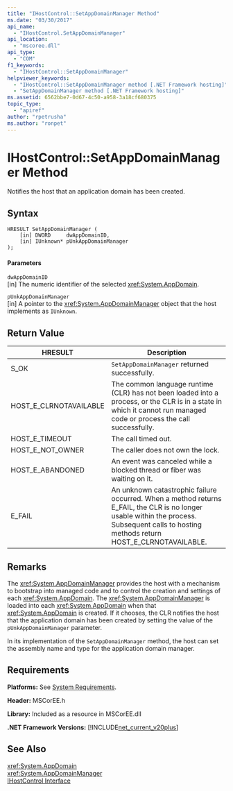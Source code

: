 ```yaml
---
title: "IHostControl::SetAppDomainManager Method"
ms.date: "03/30/2017"
api_name: 
  - "IHostControl.SetAppDomainManager"
api_location: 
  - "mscoree.dll"
api_type: 
  - "COM"
f1_keywords: 
  - "IHostControl::SetAppDomainManager"
helpviewer_keywords: 
  - "IHostControl::SetAppDomainManager method [.NET Framework hosting]"
  - "SetAppDomainManager method [.NET Framework hosting]"
ms.assetid: 6562bbe7-0d67-4c50-a958-3a18cf680375
topic_type: 
  - "apiref"
author: "rpetrusha"
ms.author: "ronpet"
---
```

# IHostControl::SetAppDomainManager Method
Notifies the host that an application domain has been created.  

## Syntax  

```  
HRESULT SetAppDomainManager (  
    [in] DWORD     dwAppDomainID,  
    [in] IUnknown* pUnkAppDomainManager  
);  
```  

#### Parameters  
 `dwAppDomainID`  
 [in] The numeric identifier of the selected <xref:System.AppDomain>.  

 `pUnkAppDomainManager`  
 [in] A pointer to the <xref:System.AppDomainManager> object that the host implements as `IUnknown`.  

## Return Value  


|HRESULT|Description|  
|-------------|-----------------|  
|S_OK|`SetAppDomainManager` returned successfully.|  
|HOST_E_CLRNOTAVAILABLE|The common language runtime (CLR) has not been loaded into a process, or the CLR is in a state in which it cannot run managed code or process the call successfully.|  
|HOST_E_TIMEOUT|The call timed out.|  
|HOST_E_NOT_OWNER|The caller does not own the lock.|  
|HOST_E_ABANDONED|An event was canceled while a blocked thread or fiber was waiting on it.|  
|E_FAIL|An unknown catastrophic failure occurred. When a method returns E_FAIL, the CLR is no longer usable within the process. Subsequent calls to hosting methods return HOST_E_CLRNOTAVAILABLE.|  

## Remarks  
 The <xref:System.AppDomainManager> provides the host with a mechanism to bootstrap into managed code and to control the creation and settings of each <xref:System.AppDomain>. The <xref:System.AppDomainManager> is loaded into each <xref:System.AppDomain> when that <xref:System.AppDomain> is created. If it chooses, the CLR notifies the host that the application domain has been created by setting the value of the `pUnkAppDomainManager` parameter.  

 In its implementation of the `SetAppDomainManager` method, the host can set the assembly name and type for the application domain manager.  

## Requirements  
 **Platforms:** See [System Requirements](../../../../docs/framework/get-started/system-requirements.md).  

 **Header:** MSCorEE.h  

 **Library:** Included as a resource in MSCorEE.dll  

 **.NET Framework Versions:** [!INCLUDE[net_current_v20plus](../../../../includes/net-current-v20plus-md.md)]  

## See Also  
 <xref:System.AppDomain>  
 <xref:System.AppDomainManager>  
 [IHostControl Interface](../../../../docs/framework/unmanaged-api/hosting/ihostcontrol-interface.md)
